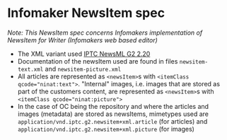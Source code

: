 # Infomaker NewsItem spec
*Note: This NewsItem spec concerns Infomakers implementation of NewsItem for Writer (Infomakers web based editor)*

- The XML variant used [IPTC NewsML G2 2.20](https://iptc.org/standards/newsml-g2/)
- Documentation of the newsItem used are found in files `newsitem-text.xml` and `newsitem-picture.xml`
- All articles are represented as `<newsItem>`s with `<itemClass qcode="ninat:text">`. "Internal" images, i.e. images that are stored as part of the customers content, are represented as `<newsItem>`s with `<itemClass qcode="ninat:picture">`
- In the case of OC being the repository and where the articles and images (metadata) are stored as newsItems, mimetypes used are `application/vnd.iptc.g2.newsitem+xml.article` (for articles) and `application/vnd.iptc.g2.newsitem+xml.picture` (for images)